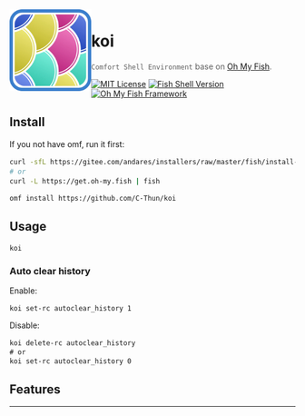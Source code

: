<img src="./logo.webp" align="left" width="144px" height="144px"/>

# koi

> `Comfort Shell Environment` base on [Oh My Fish][omf-link].

[![MIT License](https://img.shields.io/badge/license-MPL2.0-007EC7.svg?style=flat-square)](/LICENSE)
[![Fish Shell Version](https://img.shields.io/badge/fish-v3.0.2-007EC7.svg?style=flat-square)](https://fishshell.com)
[![Oh My Fish Framework](https://img.shields.io/badge/Oh%20My%20Fish-Framework-007EC7.svg?style=flat-square)](https://www.github.com/oh-my-fish/oh-my-fish)

## Install

If you not have omf, run it first:

```sh
curl -sfL https://gitee.com/andares/installers/raw/master/fish/install-omf | fish
# or
curl -L https://get.oh-my.fish | fish
```

```fish
omf install https://github.com/C-Thun/koi
```

## Usage

```fish
koi
```

### Auto clear history

Enable:

```fish
koi set-rc autoclear_history 1
```

Disable:

```fish
koi delete-rc autoclear_history
# or
koi set-rc autoclear_history 0
```

## Features

---

[author]:         https://github.com/C-Thun/koi
[contributors]:   https://github.com/C-Thun/koi/graphs/contributors
[omf-link]:       https://www.github.com/oh-my-fish/oh-my-fish
